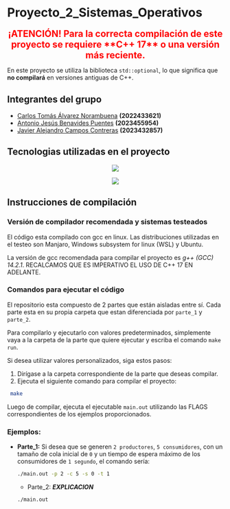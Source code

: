 # Proyecto_2_Sistemas_Operativos

<div style="color: red; font-size: 1.5em; font-weight: bold; text-align: center; margin-top: 20px;">
    ¡ATENCIÓN! Para la correcta compilación de este proyecto se requiere **C++ 17** o una versión más reciente.
</div>

En este proyecto se utiliza la biblioteca `std::optional`, lo que significa que **no compilará** en versiones antiguas de C++.

## Integrantes del grupo
- [Carlos Tomás Álvarez Norambuena](https://github.com/Karantooo) **(2022433621)**
- [Antonio Jesús Benavides Puentes](https://github.com/AntoCreed777) **(2023455954)**
- [Javier Alejandro Campos Contreras](https://github.com/huebitoo) **(2023432857)**

## Tecnologias utilizadas en el proyecto
<p align="center">
  <a href="https://skillicons.dev">
    <img src="https://skillicons.dev/icons?i=git,github,vscode,bash,linux&perline=12" />
  </a>
</p>
<p align="center">
  <a href="https://skillicons.dev">
    <img src="https://skillicons.dev/icons?i=cpp&perline=12" />
  </a>
</p>


## Instrucciones de compilación

### Versión de compilador recomendada y sistemas testeados
El código esta compilado con gcc en linux. Las distribuciones utilizadas en el testeo son Manjaro, Windows subsystem for linux (WSL) y Ubuntu.

La versión de gcc recomendada para compilar el proyecto es *g++ (GCC) 14.2.1*. RECALCAMOS QUE ES IMPERATIVO EL USO DE C++ 17 EN ADELANTE. 
### Comandos para ejecutar el código 
El repositorio esta compuesto de 2 partes que están aisladas entre sí. Cada parte esta en su propia carpeta que estan diferenciada por  ```parte_1``` y ```parte_2```.

Para compilarlo y ejecutarlo con valores predeterminados, simplemente vaya a la carpeta de la parte que quiere ejecutar y escriba el comando ```make run```.

Si desea utilizar valores personalizados, siga estos pasos:

1. Dirígase a la carpeta correspondiente de la parte que deseas compilar.
2. Ejecuta el siguiente comando para compilar el proyecto:

  ```bash
   make
  ```
Luego de compilar, ejecuta el ejecutable ``main.out`` utilizando las FLAGS correspondientes de los ejemplos proporcionados.

### Ejemplos:

- **Parte_1:** Si desea que se generen ``2 productores``, ``5 consumidores``, con un tamaño de cola inicial de `0` y un tiempo de espera máximo de los consumidores de `1 segundo`, el comando sería:

  ```bash
  ./main.out -p 2 -c 5 -s 0 -t 1
  ```

  - Parte_2: ***EXPLICACION***
  
  ```bash
  ./main.out
  ```



